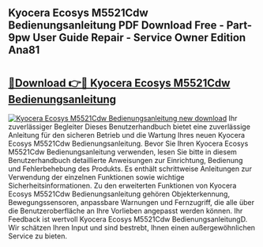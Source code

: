 ## Kyocera Ecosys M5521Cdw Bedienungsanleitung PDF Download Free - Part-9pw User Guide Repair - Service Owner Edition Ana81

# <h2><a href="http://df5s65t.blite.top/?on=Kyocera+Ecosys+M5521Cdw+Bedienungsanleitung">🔗Download 👉🔴 Kyocera Ecosys M5521Cdw Bedienungsanleitung</a></h2>

[![Kyocera Ecosys M5521Cdw Bedienungsanleitung new download](https://i.imgur.com/lujVjoI.png)](http://df5s65t.blite.top/?on=Kyocera+Ecosys+M5521Cdw+Bedienungsanleitung)
Ihr zuverlässiger Begleiter Dieses Benutzerhandbuch bietet eine zuverlässige Anleitung für den sicheren Betrieb und die Wartung Ihres neuen Kyocera Ecosys M5521Cdw Bedienungsanleitung. Bevor Sie Ihren Kyocera Ecosys M5521Cdw Bedienungsanleitung verwenden, lesen Sie bitte in diesem Benutzerhandbuch detaillierte Anweisungen zur Einrichtung, Bedienung und Fehlerbehebung des Produkts. Es enthält schrittweise Anleitungen zur Verwendung der einzelnen Funktionen sowie wichtige Sicherheitsinformationen. Zu den erweiterten Funktionen von Kyocera Ecosys M5521Cdw Bedienungsanleitung gehören Objekterkennung, Bewegungssensoren, anpassbare Warnungen und Fernzugriff, die alle über die Benutzeroberfläche an Ihre Vorlieben angepasst werden können. Ihr Feedback ist wertvoll Kyocera Ecosys M5521Cdw BedienungsanleitungD. Wir schätzen Ihren Input und sind bestrebt, Ihnen einen außergewöhnlichen Service zu bieten.
